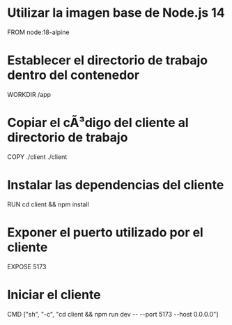 # Utilizar la imagen base de Node.js 14
FROM node:18-alpine

# Establecer el directorio de trabajo dentro del contenedor
WORKDIR /app

# Copiar el cÃ³digo del cliente al directorio de trabajo
COPY ./client ./client

# Instalar las dependencias del cliente
RUN cd client && npm install

# Exponer el puerto utilizado por el cliente
EXPOSE 5173

# Iniciar el cliente
CMD ["sh", "-c", "cd client && npm run dev -- --port 5173 --host 0.0.0.0"]
